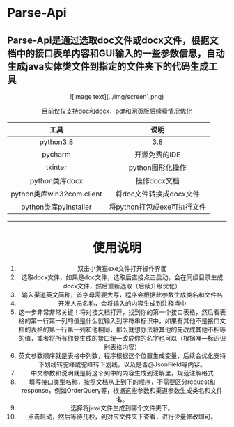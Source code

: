 
# Parse-Api

## Parse-Api是通过选取doc文件或docx文件，根据文档中的接口表单内容和GUI输入的一些参数信息，自动生成java实体类文件到指定的文件夹下的代码生成工具

<div align=center>![image text](../img/screen1.png)

目前仅仅支持doc和docx，pdf和网页版后续看情况优化

|工具|说明|
|:----:|:----:|
|python3.8|3.8|
|pycharm|开源免费的IDE|
|tkinter|python图形化操作|
|python类库docx|操作docx文档|
|python类库win32com.client|将doc文件转换成docx文件|
|python类库pyinstaller|将python打包成exe可执行文件|


***
# 使用说明
1. 双击小黄猫exe文件打开操作界面
2. 选取docx文件，如果是doc文件，选取后直接点击启动，会在同级目录生成docx文件，然后重新选取（后续升级优化）
3. 输入渠道英文简称，首字母需要大写，程序会根据此参数生成类名和文件名
4. 开发人员名称，会将输入的内容生成到注释当中
5. 这一步非常非常关键！将对接文档打开，找到你的第一个接口表格，然后看表格的第一行第一列的值是什么就输入到字符串标识中，如果有其他不是接口文档的表格的第一行第一列和他相同，那么就想办法将其他的先改成其他不相等的值，或者将所有你要生成的接口统一改成你的名字也可以（根据唯一标识识别表格内容）
6. 英文参数顺序就是表格中列数，程序根据这个位置生成变量，后续会优化支持下划线转驼峰或驼峰转下划线，以及是否@JsonField等内容。
7. 中文参数和说明就是将这个列中的内容生成到注解里，规范注解格式
8. 填写接口类型名称，按照文档从上到下的顺序，不需要区分request和response，例如OrderQuery等，根据这些参数和渠道参数生成类名和文件名。
9. 选择将java文件生成到哪个文件夹下。
10. 点击启动，然后等待几秒，到对应文件夹下查看，进行少量修改即可。
